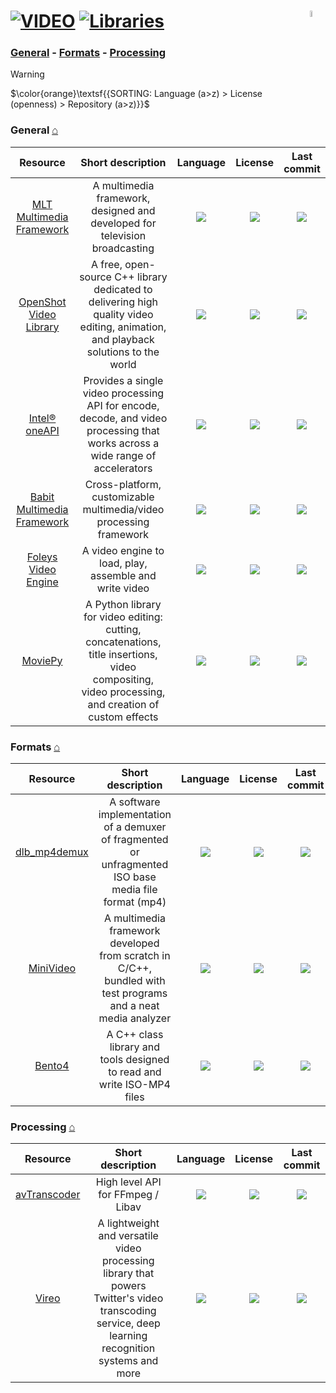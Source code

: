 # [![VIDEO](https://flat.badgen.net/badge/HyMPS/VIDEO/green?scale=1.8)](https://github.com/FORARTfe/HyMPS#-1 "VIDEO section") [![Libraries](https://flat.badgen.net/badge/HyMPS/Libraries/blue?scale=1.8&label=)](https://github.com/FORARTfe/HyMPS/blob/main/Video/Libraries.md#-- "Libraries page") <img align="right" alt="stable" src="https://user-images.githubusercontent.com/171307/210727719-14b940a2-d1dc-4991-b6a4-7add74463ce8.png" width="5%" />

### [General](#general-) - [Formats](#formats-) - [Processing](#processing-)

> [!WARNING]
> $\color{orange}\textsf{{SORTING: Language (a>z) > License (openness) > Repository (a>z)}}$

### General [⌂](#--)
|Resource|Short description|Language|License|Last commit|
|:-:|:-:|:-:|:-:|:-:|
|[MLT Multimedia Framework](https://www.mltframework.org/)|A multimedia framework, designed and developed for television broadcasting|[![](https://img.shields.io/github/languages/top/mltframework/mlt?color=pink&style=flat-square)](https://github.com/mltframework/mlt/graphs/contributors)|[![](https://flat.badgen.net/github/license/mltframework/mlt?label=)](https://github.com/mltframework/mlt/blob/master/COPYING)|[![](https://img.shields.io/github/last-commit/mltframework/mlt?style=flat-square&label=)](https://github.com/mltframework/mlt/graphs/code-frequency)|
|[OpenShot Video Library](https://github.com/OpenShot/libopenshot#readme)|A free, open-source C++ library dedicated to delivering high quality video editing, animation, and playback solutions to the world|[![](https://img.shields.io/github/languages/top/OpenShot/libopenshot?color=pink&style=flat-square)](https://github.com/OpenShot/libopenshot/graphs/contributors)|[![](https://flat.badgen.net/github/license/OpenShot/libopenshot?label=)](https://github.com/OpenShot/libopenshot/blob/develop/COPYING)|[![](https://img.shields.io/github/last-commit/OpenShot/libopenshot?style=flat-square&label=)](https://github.com/OpenShot/libopenshot/graphs/code-frequency)|
|[Intel® oneAPI](https://software.intel.com/content/www/us/en/develop/tools/oneapi/components/onevpl.html)|Provides a single video processing API for encode, decode, and video processing that works across a wide range of accelerators|[![](https://img.shields.io/github/languages/top/oneapi-src/oneVPL?color=pink&style=flat-square)](https://github.com/oneapi-src/oneVPL/graphs/contributors)|[![](https://flat.badgen.net/github/license/oneapi-src/oneVPL?label=)](https://github.com/intel/libvpl/blob/main/LICENSE)|[![](https://img.shields.io/github/last-commit/oneapi-src/oneVPL?style=flat-square&label=)](https://github.com/oneapi-src/oneVPL/graphs/code-frequency)|
|[Babit Multimedia Framework](https://babitmf.github.io/)|Cross-platform, customizable multimedia/video processing framework|[![](https://img.shields.io/github/languages/top/BabitMF/bmf?color=pink&style=flat-square)](https://github.com/BabitMF/bmf/graphs/contributors)|[![](https://flat.badgen.net/github/license/BabitMF/bmf?label=)](https://github.com/BabitMF/bmf/blob/master/LICENSE)|[![](https://img.shields.io/github/last-commit/BabitMF/bmf/master?style=flat-square&label=)](https://github.com/BabitMF/bmf/graphs/code-frequency)|
|[Foleys Video Engine](https://github.com/ffAudio/foleys_video_engine#readme)|A video engine to load, play, assemble and write video|[![](https://img.shields.io/github/languages/top/ffAudio/foleys_video_engine?color=pink&style=flat-square)](https://github.com/ffAudio/foleys_video_engine/graphs/contributors)|[![](https://flat.badgen.net/badge/license/Other/blue?label=)](https://github.com/ffAudio/foleys_video_engine/blob/master/LICENSE.md)|[![](https://img.shields.io/github/last-commit/ffAudio/foleys_video_engine?style=flat-square&label=)](https://github.com/ffAudio/foleys_video_engine/graphs/code-frequency)|
|[MoviePy](https://github.com/Zulko/moviepy#readme)|A Python library for video editing: cutting, concatenations, title insertions, video compositing, video processing, and creation of custom effects|[![](https://img.shields.io/github/languages/top/Zulko/moviepy?color=pink&style=flat-square)](https://github.com/Zulko/moviepy/graphs/contributors)|[![](https://flat.badgen.net/github/license/Zulko/moviepy?label=)](https://github.com/Zulko/moviepy/blob/master/LICENCE.txt)|[![](https://img.shields.io/github/last-commit/Zulko/moviepy?style=flat-square&label=)](https://github.com/Zulko/moviepy/graphs/code-frequency)|

### Formats [⌂](#--)
|Resource|Short description|Language|License|Last commit|
|:-:|:-:|:-:|:-:|:-:|
|[dlb_mp4demux](https://github.com/DolbyLaboratories/dlb_mp4demux#readme)|A software implementation of a demuxer of fragmented or unfragmented ISO base media file format (mp4)|[![](https://img.shields.io/github/languages/top/DolbyLaboratories/dlb_mp4demux?color=pink&style=flat-square)](https://github.com/DolbyLaboratories/dlb_mp4demux/graphs/contributors)|[![](https://flat.badgen.net/github/license/DolbyLaboratories/dlb_mp4demux?label=)](https://github.com/DolbyLaboratories/dlb_mp4demux/blob/master/LICENSE)|[![](https://img.shields.io/github/last-commit/DolbyLaboratories/dlb_mp4demux?style=flat-square&label=)](https://github.com/DolbyLaboratories/dlb_mp4demux/graphs/code-frequency)|
|[MiniVideo](https://github.com/emericg/MiniVideo#readme)|A multimedia framework developed from scratch in C/C++, bundled with test programs and a neat media analyzer|[![](https://img.shields.io/github/languages/top/emericg/MiniVideo?color=pink&style=flat-square)](https://github.com/emericg/MiniVideo/graphs/contributors)|[![](https://flat.badgen.net/github/license/emericg/MiniVideo?label=)](https://github.com/emericg/MiniVideo/blob/master/LICENSE.md)|[![](https://img.shields.io/github/last-commit/emericg/MiniVideo?style=flat-square&label=)](https://github.com/emericg/MiniVideo/graphs/code-frequency)|
|[Bento4](https://github.com/axiomatic-systems/Bento4#readme)|A C++ class library and tools designed to read and write ISO-MP4 files|[![](https://img.shields.io/github/languages/top/axiomatic-systems/Bento4?color=pink&style=flat-square)](https://github.com/axiomatic-systems/Bento4/graphs/contributors)|[![](https://flat.badgen.net/github/license/axiomatic-systems/Bento4?label=)](https://github.com/axiomatic-systems/Bento4/issues/968)|[![](https://img.shields.io/github/last-commit/axiomatic-systems/Bento4?style=flat-square&label=)](https://github.com/axiomatic-systems/Bento4/graphs/code-frequency)|


### Processing [⌂](#--)
|Resource|Short description|Language|License|Last commit|
|:-:|:-:|:-:|:-:|:-:|
|[avTranscoder](https://github.com/avTranscoder/avTranscoder#readme)|High level API for FFmpeg / Libav|[![](https://img.shields.io/github/languages/top/avTranscoder/avTranscoder?color=pink&style=flat-square)](https://github.com/avTranscoder/avTranscoder/graphs/contributors)|[![](https://flat.badgen.net/badge/license/Multi/blue?label=)](https://github.com/avTranscoder/avTranscoder/blob/develop/COPYING.md)|[![](https://img.shields.io/github/last-commit/avTranscoder/avTranscoder?style=flat-square&label=)](https://github.com/avTranscoder/avTranscoder/graphs/code-frequency)|
|[Vireo](https://github.com/twitter/vireo#readme)|A lightweight and versatile video processing library that powers Twitter's video transcoding service, deep learning recognition systems and more|[![](https://img.shields.io/github/languages/top/twitter/vireo?color=pink&style=flat-square)](https://github.com/twitter/vireo/graphs/contributors)|[![](https://flat.badgen.net/github/license/twitter/vireo?label=)](https://github.com/twitter/vireo/blob/master/LICENSE)|[![](https://img.shields.io/github/last-commit/twitter/vireo?style=flat-square&label=)](https://github.com/twitter/vireo/graphs/code-frequency)|


